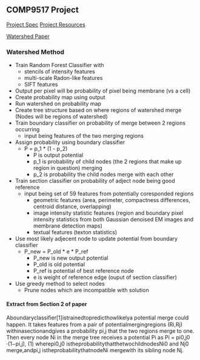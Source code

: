 ## COMP9517 Project

[Project Spec](https://webcms3.cse.unsw.edu.au/files/86f4ade7950342933e9b59cb4633c5033a01be6b4134b4f70442f4930bbdb267)
[Project Resources](https://webcms3.cse.unsw.edu.au/COMP9517/19T2/resources/26910)

[Watershed Paper](https://www.researchgate.net/publication/303719137_Watershed_Merge_Forest_Classification_for_Electron_Microscopy_Image_Stack_Segmentation)

### Watershed Method

- Train Random Forest Classifier with
    - stencils of intensity features
    - multi-scale Radon-like features
    - SIFT features
- Output per pixel will be probability of pixel being membrane (vs a cell)
- Create probability map using output
- Run watershed on probability map
- Create tree structure based on where regions of watershed merge (Nodes will be regions of watershed)
- Train boundary classifier on probability of merge between 2 regions occurring
    - input being features of the two merging regions
- Assign probability using boundary classifier
    - P = p_1 * (1 - p_2)
        - P is output potential
        - p_1 is probability of child nodes (the 2 regions that make up region in question) merging
        - p_2 is probability the child nodes merge with each other
- Train section classifier on probability of adject node being good reference
    - input being set of 59 features from potentially coresponded regions
        - geometric features (area, perimeter, compactness differences, centroid distance, overlapping)
        - image intensity statistic features (region and boundary pixel intensity statistics from both Gaussian denoised EM images and membrane detection maps)
        - textual features (texton statistics)
- Use most likely adjecent node to update potential from boundary classifier
    - P_new = P_old * e * P_ref
        - P_new is new output potential
        - P_old is old potential
        - P_ref is potential of best reference node
        - e is weight of reference edge (ouput of section classifier)
- Use greedy method to select nodes
    - Prune nodes which are incompatible with solution



#### Extract from Section 2 of paper

Aboundaryclassiﬁer[1]istrainedtopredicthowlikelya potential merge could happen. It takes features from a pair of potentialmergingregions (Ri,Rj) withinasectionandgives a probability pi,j that the two regions merge to one. Then every node Ni in the merge tree receives a potential Pi as Pi = pi0,j0 ·(1−pi,j), (1) wherepi0,j0 istheprobabilitythatthetwochildnodesNi0 and Nj0 merge,andpi,j istheprobabilitythatnodeNi mergewith its sibling node Nj. 